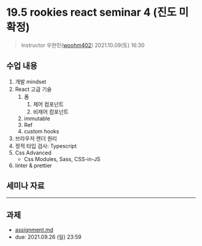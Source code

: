 19.5 rookies react seminar 4 (진도 미확정)
================================

> Instructor 우현민([woohm402](https://github.com/woohm402))
> 2021.10.09(토) 16:30

## 수업 내용

1. 개발 mindset
2. React 고급 기술
   1. 폼 
      1. 제어 컴포넌트
      2. 비제어 컴포넌트
   2. immutable
   3. Ref
   4. custom hooks
3. 브라우저 렌더 원리
4. 정적 타입 검사: Typescript
5. Css Advanced
   - Css Modules, Sass, CSS-in-JS
6. linter & prettier

## 세미나 자료

------------------

## 과제
- [assignment.md](assignment.md)
- due: 2021.09.26 (일) 23:59
